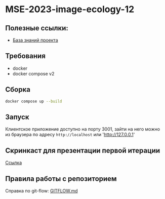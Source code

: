 # MSE-2023-image-ecology-12

## Полезные ссылки:

- [База знаний проекта](https://miro.com/app/board/uXjVPmWfHN0=/?share_link_id=127919305492)

## Требования

- docker
- docker compose v2

## Сборка

```bash
docker compose up --build
```

## Запуск

Клиентское приложение доступно на порту 3001, зайти на него можно из браузера по адресу
`http://localhost` или 'http://127.0.0.1'

## Скринкаст для презентации первой итерации
[Ссылка](https://drive.google.com/file/d/1v7AndMWR2ltUdBlKSv7MFNOtTrWpj7yX/view?usp=share_link)

## Правила работы с репозиторием
Справка по git-flow: [GITFLOW.md](https://github.com/moevm/MSE-2023-image-ecology-12/blob/dev/GITFLOW.md)

